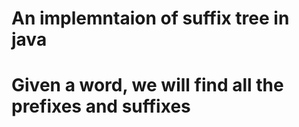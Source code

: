 # An implemntaion of suffix tree in java
# Given a word, we will find all the prefixes and suffixes

